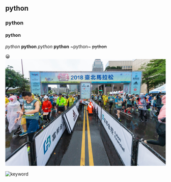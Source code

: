 ## python
### python
#### python

*python*
**python**
_python_
__python__
~python~
~~python~~

:grinning:
![Taipeimarathon](./ALLDATAx1_1-1-1.jpg)

![keyword](http://www.actgenomics.com/)
